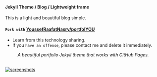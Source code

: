#### Jekyll Theme / Blog / Lightweight frame ####
This is a light and beautiful blog simple.
#### `Fork with` [YoussefRaafatNasry/portfolYOU](https://github.com/YoussefRaafatNasry/portfolYOU) ####
- Learn from this technology sharing.
- If you `have an offense`, please contact me and delete it immediately.

<div align="center">
    <i>A beautiful portfolio Jekyll theme that works with GitHub Pages.</i><br><br>
</div>

[![screenshots](https://github.com/ingersollms/Bg-jekyll-plYou/blob/master/_docs/index.png)](https://ingersollms.github.io/Bg-jekyll-plYou)
